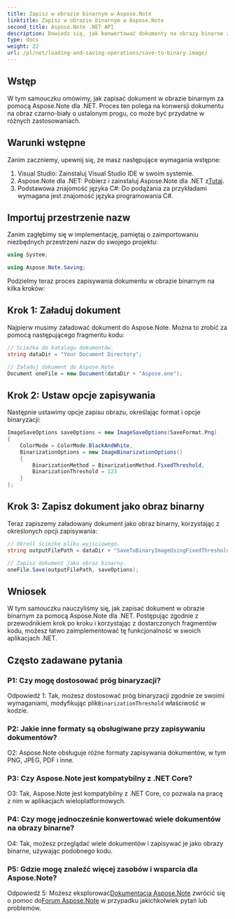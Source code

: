 ```yaml
---
title: Zapisz w obrazie binarnym w Aspose.Note
linktitle: Zapisz w obrazie binarnym w Aspose.Note
second_title: Aspose.Note .NET API
description: Dowiedz się, jak konwertować dokumenty na obrazy binarne za pomocą Aspose.Note dla .NET. Postępuj zgodnie z naszym przewodnikiem krok po kroku, aby zapewnić bezproblemową integrację.
type: docs
weight: 22
url: /pl/net/loading-and-saving-operations/save-to-binary-image/
---
```

## Wstęp

W tym samouczku omówimy, jak zapisać dokument w obrazie binarnym za pomocą Aspose.Note dla .NET. Proces ten polega na konwersji dokumentu na obraz czarno-biały o ustalonym progu, co może być przydatne w różnych zastosowaniach.

## Warunki wstępne

Zanim zaczniemy, upewnij się, że masz następujące wymagania wstępne:

1. Visual Studio: Zainstaluj Visual Studio IDE w swoim systemie.
2.  Aspose.Note dla .NET: Pobierz i zainstaluj Aspose.Note dla .NET z[Tutaj](https://releases.aspose.com/note/net/).
3. Podstawowa znajomość języka C#: Do podążania za przykładami wymagana jest znajomość języka programowania C#.

## Importuj przestrzenie nazw

Zanim zagłębimy się w implementację, pamiętaj o zaimportowaniu niezbędnych przestrzeni nazw do swojego projektu:

```csharp
using System;

using Aspose.Note.Saving;

```

Podzielmy teraz proces zapisywania dokumentu w obrazie binarnym na kilka kroków:

## Krok 1: Załaduj dokument

Najpierw musimy załadować dokument do Aspose.Note. Można to zrobić za pomocą następującego fragmentu kodu:

```csharp
// Ścieżka do katalogu dokumentów.
string dataDir = "Your Document Directory";

// Załaduj dokument do Aspose.Note.
Document oneFile = new Document(dataDir + "Aspose.one");
```

## Krok 2: Ustaw opcje zapisywania

Następnie ustawimy opcje zapisu obrazu, określając format i opcje binaryzacji:

```csharp
ImageSaveOptions saveOptions = new ImageSaveOptions(SaveFormat.Png)
{
    ColorMode = ColorMode.BlackAndWhite,
    BinarizationOptions = new ImageBinarizationOptions()
    {
        BinarizationMethod = BinarizationMethod.FixedThreshold,
        BinarizationThreshold = 123
    }
};
```

## Krok 3: Zapisz dokument jako obraz binarny

Teraz zapiszemy załadowany dokument jako obraz binarny, korzystając z określonych opcji zapisywania:

```csharp
// Określ ścieżkę pliku wyjściowego.
string outputFilePath = dataDir + "SaveToBinaryImageUsingFixedThreshold_out.png";

// Zapisz dokument jako obraz binarny.
oneFile.Save(outputFilePath, saveOptions);
```

## Wniosek

W tym samouczku nauczyliśmy się, jak zapisać dokument w obrazie binarnym za pomocą Aspose.Note dla .NET. Postępując zgodnie z przewodnikiem krok po kroku i korzystając z dostarczonych fragmentów kodu, możesz łatwo zaimplementować tę funkcjonalność w swoich aplikacjach .NET.

## Często zadawane pytania

### P1: Czy mogę dostosować próg binaryzacji?

 Odpowiedź 1: Tak, możesz dostosować próg binaryzacji zgodnie ze swoimi wymaganiami, modyfikując plik`BinarizationThreshold` właściwość w kodzie.

### P2: Jakie inne formaty są obsługiwane przy zapisywaniu dokumentów?

O2: Aspose.Note obsługuje różne formaty zapisywania dokumentów, w tym PNG, JPEG, PDF i inne.

### P3: Czy Aspose.Note jest kompatybilny z .NET Core?

O3: Tak, Aspose.Note jest kompatybilny z .NET Core, co pozwala na pracę z nim w aplikacjach wieloplatformowych.

### P4: Czy mogę jednocześnie konwertować wiele dokumentów na obrazy binarne?

O4: Tak, możesz przeglądać wiele dokumentów i zapisywać je jako obrazy binarne, używając podobnego kodu.

### P5: Gdzie mogę znaleźć więcej zasobów i wsparcia dla Aspose.Note?

 Odpowiedź 5: Możesz eksplorować[Dokumentacja Aspose.Note](https://reference.aspose.com/note/net/) zwrócić się o pomoc do[Forum Aspose.Note](https://forum.aspose.com/c/note/28) w przypadku jakichkolwiek pytań lub problemów.